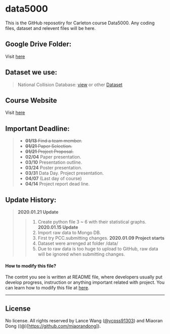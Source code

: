 # data5000
This is the GitHub reposotiry for Carleton course Data5000. Any coding files, dataset and relevent files will be here.

## Google Drive Folder:
Visit [here](https://drive.google.com/drive/folders/1fPmk5myTJ0-fFy3vEMhSuxwtxhNGfENu)

## Dataset we use:
> National Collision Database: [view](https://open.canada.ca/data/en/dataset/1eb9eba7-71d1-4b30-9fb1-30cbdab7e63a)
> or other [Dataset](http://wwwapps2.tc.gc.ca/Saf-Sec-Sur/7/NCDB-BNDC/p.aspx?c=100-0-0&l=en)

## Course Website
Visit [here](http://olgabaysal.com/teaching/winter20/data5000_w20.html)


## Important Deadline:
>- ~~**01/13** Find a team member.~~
>- ~~**01/21** Paper Selection.~~
>- ~~**01/21** Project Proposal.~~
>- **02/04** Paper presentation.
>- **03/10** Presentation outline.
>- **03/24** Poster presentation.
>- **03/31** Data Day. Project presentation.
>- **04/07** (Last day of course)
>- **04/14** Project report dead line.

## Update History:
> **2020.01.21 Update**
>> 1. Create python file 3 ~ 6 with their statistical graphs.
> **2020.01.15 Update**
>> 1. Import raw data to Mongo DB.
>> 2. First try PCC.submitting changes.
> **2020.01.09 Project starts**
>> 1. Dataset were arrenged at folder /data/
>> 2. Due to raw data is too huge to upload to GitHub, raw data will be ignored when submitting changes.

#### How to modify this file?
The contnt you see is written at README file, where developers usually put develop progress, instruction or anything important related with project. You can learn how to modify this file at [here](https://help.github.com/en/github/writing-on-github/basic-writing-and-formatting-syntax).

***
## License

No license. All rights reserved by Lance Wang ([@ycpss91303](https://github.com/ycpss91303)) and Miaoran Dong ((@)[https://github.com/miaorandong]).

